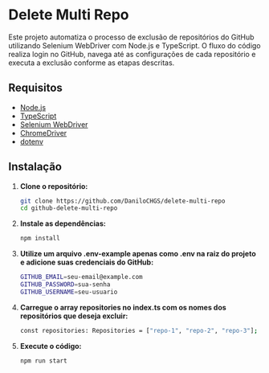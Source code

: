 # Delete Multi Repo

Este projeto automatiza o processo de exclusão de repositórios do GitHub utilizando Selenium WebDriver com Node.js e TypeScript. O fluxo do código realiza login no GitHub, navega até as configurações de cada repositório e executa a exclusão conforme as etapas descritas.

## Requisitos

- [Node.js](https://nodejs.org/)
- [TypeScript](https://www.typescriptlang.org/)
- [Selenium WebDriver](https://www.selenium.dev/)
- [ChromeDriver](https://sites.google.com/a/chromium.org/chromedriver/)
- [dotenv](https://www.npmjs.com/package/dotenv)

## Instalação

1. **Clone o repositório:**

   ```bash
   git clone https://github.com/DaniloCHGS/delete-multi-repo
   cd github-delete-multi-repo

   ```

2. **Instale as dependências:**

   ```bash
   npm install

   ```

3. **Utilize um arquivo .env-example apenas como .env na raiz do projeto e adicione suas credenciais do GitHub:**

   ```bash
   GITHUB_EMAIL=seu-email@example.com
   GITHUB_PASSWORD=sua-senha
   GITHUB_USERNAME=seu-usuario

   ```

4. **Carregue o array repositories no index.ts com os nomes dos repositórios que deseja excluir:**

   ```bash
   const repositories: Repositories = ["repo-1", "repo-2", "repo-3"];

   ```

5. **Execute o código:**

   ```bash
   npm run start
   ```

